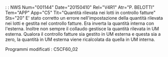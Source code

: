  :  : NWS Num="001144" Date="20150410" Rel="V4R1" Atr="P. BELOTTI" Tem="APP" App="C5" Tit="Quantità rilevata nei lotti in controllo fatture" Sts="20"
E' stato corretto un errore nell'impostazione della quantità rilevata nei lotti e gestita nel controllo fatture. Era inverta la quantità interna con l'esterna.
Inoltre non sempre il collaudo gestisce la quantità rilevata in UM esterna. Qualora il controllo fatture sia gestito in UM esterna e questa sia a zero, la quantità in UM esterna viene ricalcolata
da quella in UM interna.

Programmi modificati :  C5CF60_02
